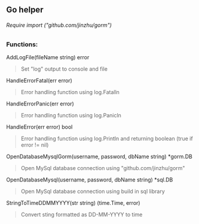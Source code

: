 ## Go helper

###### Require import ("github.com/jinzhu/gorm")


### Functions:

AddLogFile(fileName string) error
> Set "log" output to console and file

HandleErrorFatal(err error)
> Error handling function using log.Fatalln

HandleErrorPanic(err error)
> Error handling function using log.Panicln

HandleError(err error) bool
> Error handling function using log.Println and returning boolean (true if error != nil)

OpenDatabaseMysqlGorm(username, password, dbName string) *gorm.DB
> Open MySql database connection using "github.com/jinzhu/gorm"

OpenDatabaseMysql(username, password, dbName string) *sql.DB
> Open MySql database connection using build in sql library

StringToTimeDDMMYYYY(str string) (time.Time, error)
> Convert sting formatted as DD-MM-YYYY to time
